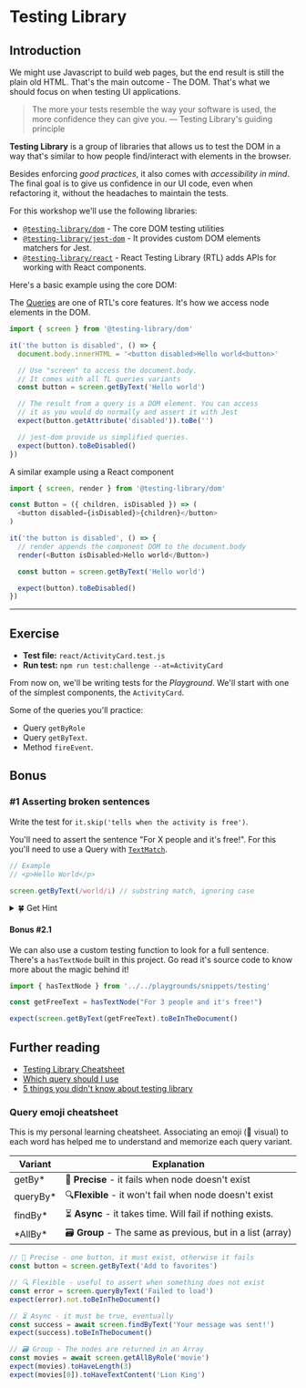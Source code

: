 # Testing Library

## Introduction

We might use Javascript to build web pages, but the end result is still the plain old HTML. That's the main outcome - The DOM. That's what we should focus on when testing UI applications.

> The more your tests resemble the way your software is used, the more confidence they can give you. — Testing Library's guiding principle

**Testing Library** is a group of libraries that allows us to test the DOM in a way that's similar to how people find/interact with elements in the browser.

Besides enforcing _good practices_, it also comes with _accessibility in mind_. The final goal is to give us confidence in our UI code, even when refactoring it, without the headaches to maintain the tests.

For this workshop we'll use the following libraries:

- [`@testing-library/dom`](https://testing-library.com/docs/dom-testing-library/install) - The core DOM testing utilities
- [`@testing-library/jest-dom`](https://github.com/testing-library/jest-dom) - It provides custom DOM elements matchers for Jest.
- [`@testing-library/react`](https://testing-library.com/docs/react-testing-library/intro) - React Testing Library (RTL) adds APIs for working with React components.

Here's a basic example using the core DOM:

The [Queries](https://testing-library.com/docs/dom-testing-library/api-queries#queries) are one of RTL's core features. It's how we access node elements in the DOM.

```js
import { screen } from '@testing-library/dom'

it('the button is disabled', () => {
  document.body.innerHTML = '<button disabled>Hello world<button>'

  // Use "screen" to access the document.body.
  // It comes with all TL queries variants
  const button = screen.getByText('Hello world')

  // The result from a query is a DOM element. You can access
  // it as you would do normally and assert it with Jest
  expect(button.getAttribute('disabled')).toBe('')

  // jest-dom provide us simplified queries.
  expect(button).toBeDisabled()
})
```

A similar example using a React component

```js
import { screen, render } from '@testing-library/dom'

const Button = ({ children, isDisabled }) => (
  <button disabled={isDisabled}>{children}</button>
)

it('the button is disabled', () => {
  // render appends the component DOM to the document.body
  render(<Button isDisabled>Hello world</Button>)

  const button = screen.getByText('Hello world')

  expect(button).toBeDisabled()
})
```

---

## Exercise

- **Test file:** `react/ActivityCard.test.js`
- **Run test:** `npm run test:challenge --at=ActivityCard`

From now on, we'll be writing tests for the _Playground_.
We'll start with one of the simplest components, the `ActivityCard`.

Some of the queries you'll practice:

- Query `getByRole`
- Query `getByText`.
- Method `fireEvent`.

## Bonus

### #1 Asserting broken sentences

Write the test for `it.skip('tells when the activity is free')`.

You'll need to assert the sentence "For X people and it's free!". For this you'll need to use a Query with [`TextMatch`](https://testing-library.com/docs/dom-testing-library/api-queries#textmatch-examples).

```js
// Example
// <p>Hello World</p>

screen.getByText(/world/i) // substring match, ignoring case
```

<details>
  <summary>🍀 Get Hint</summary>
  
  When a sentence is split into different nodes, Testing Library can't find the sentence. Try using regex to look for a part, and then access the `parentElement` to check its `textContent`.

```js
screen.getByText(/it's free/i).parentElement
```

</details>

#### Bonus #2.1

We can also use a custom testing function to look for a full sentence. There's a `hasTextNode` built in this project. Go read it's source code to know more about the magic behind it!

```js
import { hasTextNode } from '../../playgrounds/snippets/testing'

const getFreeText = hasTextNode("For 3 people and it's free!")

expect(screen.getByText(getFreeText).toBeInTheDocument()
```

## Further reading

- [Testing Library Cheatsheet](https://testing-library.com/docs/dom-testing-library/cheatsheet)
- [Which query should I use](https://testing-library.com/docs/guide-which-query)
- [5 things you didn't know about testing library](https://www.polvara.me/posts/five-things-you-didnt-know-about-testing-library/)

### Query emoji cheatsheet

This is my personal learning cheatsheet. Associating an emoji (🧠 visual) to each word has helped me to understand and memorize each query variant.

| Variant   | Explanation                                                |
| --------- | ---------------------------------------------------------- |
| getBy\*   | 🎯 **Precise** - it fails when node doesn't exist          |
| queryBy\* | 🔍**Flexible** - it won't fail when node doesn't exist     |
| findBy\*  | ⏳ **Async** - it takes time. Will fail if nothing exists. |
| \*AllBy\* | 🗃 **Group** - The same as previous, but in a list (array)  |

```js
// 🎯 Precise - one button, it must exist, otherwise it fails
const button = screen.getByText('Add to favorites')

// 🔍 Flexible - useful to assert when something does not exist
const error = screen.queryByText('Failed to load')
expect(error).not.toBeInTheDocument()

// ⏳ Async - it must be true, eventually
const success = await screen.findByText('Your message was sent!')
expect(success).toBeInTheDocument()

// 🗃 Group - The nodes are returned in an Array
const movies = await screen.getAllByRole('movie')
expect(movies).toHaveLength(3)
expect(movies[0]).toHaveTextContent('Lion King')
```

